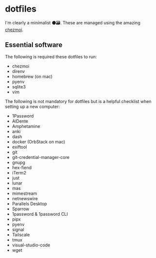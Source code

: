 # dotfiles

I'm clearly a minimalist ⚫️🗃. These are managed using the amazing [chezmoi](https://www.chezmoi.io).

## Essential software

The following is required these dotfiles to run:

- chezmoi
- direnv
- homebrew (on mac)
- pyenv
- sqlite3
- vim

The following is not mandatory for dotfiles but is a helpful checklist when setting up a new computer:

- 1Password
- AlDente
- Amphetamine
- anki
- dash
- docker (OrbStack on mac)
- exiftool
- git
- git-credential-manager-core
- gnupg
- hex-fiend
- iTerm2
- just
- lunar
- mas
- mimestream
- netnewswire
- Parallels Desktop
- Sparrow
- 1password & 1password CLI
- pipx
- pyenv
- signal
- Tailscale
- tmux
- visual-studio-code
- wget
